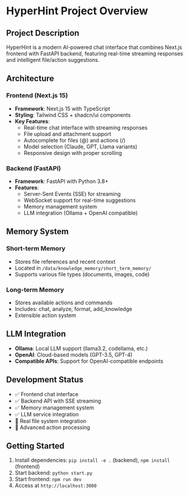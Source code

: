 # HyperHint Project Overview

## Project Description

HyperHint is a modern AI-powered chat interface that combines Next.js frontend with FastAPI backend, featuring real-time streaming responses and intelligent file/action suggestions.

## Architecture

### Frontend (Next.js 15)

- **Framework**: Next.js 15 with TypeScript
- **Styling**: Tailwind CSS + shadcn/ui components
- **Key Features**:
  - Real-time chat interface with streaming responses
  - File upload and attachment support
  - Autocomplete for files (@) and actions (/)
  - Model selection (Claude, GPT, Llama variants)
  - Responsive design with proper scrolling

### Backend (FastAPI)

- **Framework**: FastAPI with Python 3.8+
- **Features**:
  - Server-Sent Events (SSE) for streaming
  - WebSocket support for real-time suggestions
  - Memory management system
  - LLM integration (Ollama + OpenAI compatible)

## Memory System

### Short-term Memory

- Stores file references and recent context
- Located in `/data/knowledge_memory/short_term_memory/`
- Supports various file types (documents, images, code)

### Long-term Memory

- Stores available actions and commands
- Includes: chat, analyze, format, add_knowledge
- Extensible action system

## LLM Integration

- **Ollama**: Local LLM support (llama3.2, codellama, etc.)
- **OpenAI**: Cloud-based models (GPT-3.5, GPT-4)
- **Compatible APIs**: Support for OpenAI-compatible endpoints

## Development Status

- ✅ Frontend chat interface
- ✅ Backend API with SSE streaming
- ✅ Memory management system
- ✅ LLM service integration
- 🚧 Real file system integration
- 🚧 Advanced action processing

## Getting Started

1. Install dependencies: `pip install -e .` (backend), `npm install` (frontend)
2. Start backend: `python start.py`
3. Start frontend: `npm run dev`
4. Access at `http://localhost:3000`
